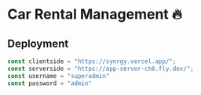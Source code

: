 # Car Rental Management 🔥

## Deployment

```javascript
const clientside = "https://synrgy.vercel.app/";
const serverside = "https://app-server-ch8.fly.dev/";
const username = "superadmin"
const password = "admin"
```